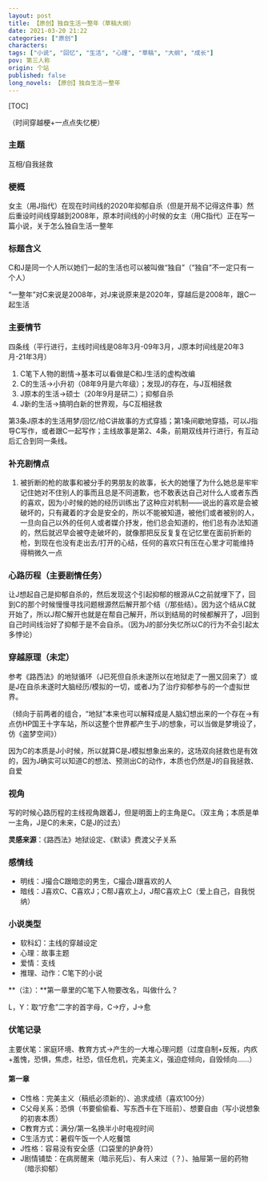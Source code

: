 ```yaml
---
layout: post
title: 【原创】独自生活一整年（草稿大纲）
date: 2021-03-20 21:22
categories: ["原创"]
characters: 
tags: ["小说", "回忆", "生活", "心理", "草稿", "大纲", "成长"]
pov: 第三人称
origin: 个站
published: false
long_novels: 【原创】独自生活一整年
---
```


[TOC]

（时间穿越梗+一点点失忆梗）

### 主题

互相/自我拯救

### 梗概

女主（用J指代）在现在时间线的2020年抑郁自杀（但是开局不记得这件事）然后重设时间线穿越到2008年，原本时间线的小时候的女主（用C指代）正在写一篇小说，关于怎么独自生活一整年

### 标题含义

C和J是同一个人所以她们一起的生活也可以被叫做“独自”（“独自”不一定只有一个人）

“一整年”对C来说是2008年，对J来说原来是2020年，穿越后是2008年，跟C一起生活

### 主要情节

四条线（平行进行，主线时间线是08年3月-09年3月，J原本时间线是20年3月-21年3月）

1. C笔下人物的剧情→基本可以看做是C和J生活的虚构改编
2. C的生活→小升初（08年9月是六年级）；发现J的存在，与J互相拯救
3. J原本的生活→硕士（20年9月是研二）；抑郁自杀
4. J新的生活→搞明白新的世界观，与C互相拯救

第3条J原本的生活用梦/回忆/给C讲故事的方式穿插；第1条间歇地穿插，可以J指导C写作，或者跟C一起写作；主线故事是第2、4条，前期双线并行进行，有互动后汇合到同一条线。

### 补充剧情点

1. 被折断的枪的故事和被分手的男朋友的故事，长大的她懂了为什么她总是牢牢记住她对不住别人的事而且总是不同道歉，也不敢表达自己对什么人或者东西的喜欢，因为小时候的她的经历训练出了这种应对机制——说出的喜欢是会被破坏的，只有藏着的才会是安全的，所以不能被知道，被他们或者被别的人，一旦向自己以外的任何人或者媒介抒发，他们总会知道的，他们总有办法知道的，然后就迟早会被夺走破坏的，就像那把反反复复在记忆里在面前折断的枪，到现在也没有走出去/打开的心结，任何的喜欢只有压在心里才可能维持得稍微久一点

### 心路历程（主要剧情任务）

让J想起自己是抑郁自杀的，然后发现这个引起抑郁的根源从C之前就埋下了，回到C的那个时候慢慢寻找问题根源然后解开那个结（/那些结）。因为这个结从C就开始了，所以J帮C解开也就是在帮自己解开，所以到结局的时候都解开了，J回到自己时间线治好了抑郁于是不会自杀。（因为J的部分失忆所以C的行为不会引起太多悖论）

### 穿越原理（未定）

参考《路西法》的地狱循环（J已死但自杀未遂所以在地狱走了一圈又回来了）或是J在自杀未遂时大脑经历/模拟的一切，或者J为了治疗抑郁参与的一个虚拟世界。

（倾向于前两者的组合，“地狱”本来也可以解释成是人脑幻想出来的一个存在→有点仿HP国王十字车站，所以这整个世界都产生于J的想象，可以当做是梦境设了，仿《盗梦空间》）

因为C的本质是J小时候，所以就算C是J模拟想象出来的，这场双向拯救也是有效的，因为J确实可以知道C的想法、预测出C的动作，本质也仍然是J的自我拯救、自爱

### 视角

写的时候心路历程的主线视角跟着J，但是明面上的主角是C。（双主角；本质是单一主角，J是C的未来，C是J的过去）

**灵感来源**：《路西法》地狱设定、《默读》费渡父子关系

### 感情线

- 明线：J撮合C跟暗恋的男生，C撮合J跟喜欢的人
- 暗线：J喜欢C、C喜欢J；C帮J喜欢上J，J帮C喜欢上C（爱上自己，自我悦纳）

### 小说类型

- 软科幻：主线的穿越设定
- 心理：故事主题
- 爱情：支线
- 推理、动作：C笔下的小说

**（注）：**第一章里的C笔下人物要改名，叫做什么？

L，Y：取“疗愈”二字的首字母，C→疗，J→愈

### 伏笔记录

主要伏笔：家庭环境、教育方式→产生的一大堆心理问题（过度自制+反叛，内疚+羞愧，恐惧，焦虑，社恐，信任危机，完美主义，强迫症倾向，自毁倾向……）

#### 第一章

- C性格：完美主义（稿纸必须新的）、追求成绩（喜欢100分）
- C父母关系：恐惧（书要偷偷看、写东西卡在下班前）、想要自由（写小说想象的初衷本质）
- C教育方式：满分/第一名换半小时电视时间
- C生活方式：暑假午饭一个人吃餐馆
- J性格：容易没有安全感（口袋里的护身符）
- J剧情铺垫：在病房醒来（暗示死后）、有人来过（？）、抽屉第一层的药物（暗示抑郁）
